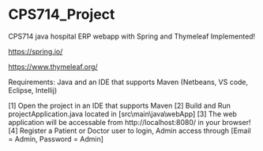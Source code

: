 # CPS714_Project
CPS714 java hospital ERP webapp with Spring and Thymeleaf Implemented!

https://spring.io/

https://www.thymeleaf.org/

Requirements: Java and an IDE that supports Maven (Netbeans, VS code, Eclipse, Intellij)

[1] Open the project in an IDE that supports Maven
[2] Build and Run projectApplication.java located in [src\main\java\webApp]
[3] The web application will be accessable from http://localhost:8080/ in your browser!
[4] Register a Patient or Doctor user to login, Admin access through [Email = Admin, Password = Admin]
